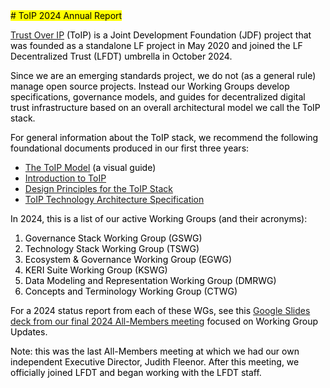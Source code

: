 [//]: # (SPDX-License-Identifier: CC-BY-4.0)

<mark>
# ToIP 2024 Annual Report

[Trust Over IP](https://trustoverip.org/) (ToIP) is a Joint Development Foundation (JDF) project that was founded as a standalone LF project in May 2020 and joined the LF Decentralized Trust (LFDT) umbrella in October 2024. 

Since we are an emerging standards project, we do not (as a general rule) manage open source projects. Instead our Working Groups develop specifications, governance models, and guides for decentralized digital trust infrastructure based on an overall architectural model we call the ToIP stack.

For general information about the ToIP stack, we recommend the following foundational documents produced in our first three years:

* [The ToIP Model](https://trustoverip.org/toip-model/) (a visual guide)  
* [Introduction to ToIP](https://trustoverip.org/wp-content/uploads/Introduction-to-ToIP-V2.0-2021-11-17.pdf)   
* [Design Principles for the ToIP Stack](https://trustoverip.org/wp-content/uploads/Design-Principles-for-the-ToIP-Stack-V1.0-2022-11-17.pdf)   
* [ToIP Technology Architecture Specification](https://trustoverip.github.io/TechArch/) 

In 2024, this is a list of our active Working Groups (and their acronyms):

1. Governance Stack Working Group (GSWG)  
2. Technology Stack Working Group (TSWG)  
3. Ecosystem & Governance Working Group (EGWG)  
4. KERI Suite Working Group (KSWG)  
5. Data Modeling and Representation Working Group (DMRWG)  
6. Concepts and Terminology Working Group (CTWG)

For a 2024 status report from each of these WGs, see this [Google Slides deck from our final 2024 All-Members meeting](https://docs.google.com/presentation/d/1m8lUl8xWdkk_YVIz_FBjh7nFyFbb8T6NchU2Z2q83Q8/edit?usp=sharing) focused on Working Group Updates.

Note: this was the last All-Members meeting at which we had our own independent Executive Director, Judith Fleenor. After this meeting, we officially joined LFDT and began working with the LFDT staff.
</mark>
